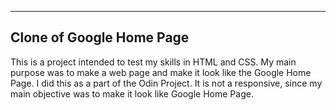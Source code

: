 
---------------------------
Clone of Google Home Page
---------------------------
This is a project intended to test my skills in HTML and CSS.
My main purpose was to make a web page and make it look like the Google Home Page.
I did this as a part of the Odin Project.
It is not a responsive, since my main objective was to make it look like Google Home Page.


